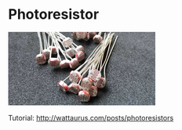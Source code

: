 # Photoresistor

![Home](.image/photoresistor.jpg)

Tutorial: http://wattaurus.com/posts/photoresistors
